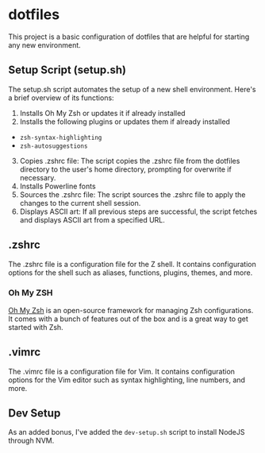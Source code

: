 # dotfiles

This project is a basic configuration of dotfiles that are helpful for starting any new environment.

## Setup Script (setup.sh)

The setup.sh script automates the setup of a new shell environment. Here's a brief overview of its functions:

1. Installs Oh My Zsh or updates it if already installed
2. Installs the following plugins or updates them if already installed

- `zsh-syntax-highlighting`
- `zsh-autosuggestions`

3. Copies .zshrc file: The script copies the .zshrc file from the dotfiles directory to the user's home directory, prompting for overwrite if necessary.
4. Installs Powerline fonts
5. Sources the .zshrc file: The script sources the .zshrc file to apply the changes to the current shell session.
6. Displays ASCII art: If all previous steps are successful, the script fetches and displays ASCII art from a specified URL.

## .zshrc

The .zshrc file is a configuration file for the Z shell. It contains configuration options for the shell such as aliases, functions, plugins, themes, and more.

### Oh My ZSH

[Oh My Zsh](https://ohmyz.sh/) is an open-source framework for managing Zsh configurations. It comes with a bunch of features out of the box and is a great way to get started with Zsh.

## .vimrc

The .vimrc file is a configuration file for Vim. It contains configuration options for the Vim editor such as syntax highlighting, line numbers, and more.

## Dev Setup

As an added bonus, I've added the `dev-setup.sh` script to install NodeJS through NVM.
